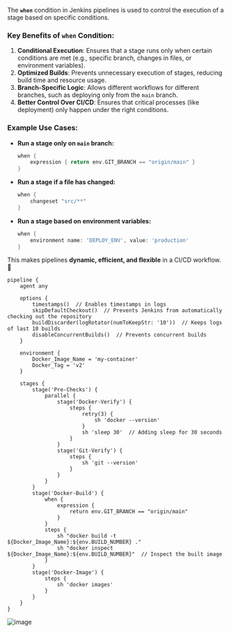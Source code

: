 The **`when`** condition in Jenkins pipelines is used to control the execution of a stage based on specific conditions.  

### **Key Benefits of `when` Condition:**
1. **Conditional Execution**: Ensures that a stage runs only when certain conditions are met (e.g., specific branch, changes in files, or environment variables).  
2. **Optimized Builds**: Prevents unnecessary execution of stages, reducing build time and resource usage.  
3. **Branch-Specific Logic**: Allows different workflows for different branches, such as deploying only from the `main` branch.  
4. **Better Control Over CI/CD**: Ensures that critical processes (like deployment) only happen under the right conditions.  

### **Example Use Cases:**
- **Run a stage only on `main` branch:**
  ```groovy
  when {
      expression { return env.GIT_BRANCH == "origin/main" }
  }
  ```
- **Run a stage if a file has changed:**
  ```groovy
  when {
      changeset "src/**"
  }
  ```
- **Run a stage based on environment variables:**
  ```groovy
  when {
      environment name: 'DEPLOY_ENV', value: 'production'
  }
  ```

This makes pipelines **dynamic, efficient, and flexible** in a CI/CD workflow. 🚀

```
pipeline {
    agent any

    options {
        timestamps()  // Enables timestamps in logs
        skipDefaultCheckout()  // Prevents Jenkins from automatically checking out the repository
        buildDiscarder(logRotator(numToKeepStr: '10'))  // Keeps logs of last 10 builds
        disableConcurrentBuilds()  // Prevents concurrent builds
    }

    environment {
        Docker_Image_Name = 'my-container'
        Docker_Tag = 'v2'
    }

    stages {
        stage('Pre-Checks') {
            parallel {
                stage('Docker-Verify') {
                    steps {
                        retry(3) {
                            sh 'docker --version'
                        }
                        sh 'sleep 30'  // Adding sleep for 30 seconds
                    }
                }
                stage('Git-Verify') {
                    steps {
                        sh 'git --version'
                    }
                }
            }
        }
        stage('Docker-Build') {
            when {
                expression {
                    return env.GIT_BRANCH == "origin/main"
                }
            }
            steps {
                sh "docker build -t ${Docker_Image_Name}:${env.BUILD_NUMBER} ."
                sh "docker inspect ${Docker_Image_Name}:${env.BUILD_NUMBER}"  // Inspect the built image
            }
        }
        stage('Docker-Image') {
            steps {
                sh 'docker images'
            }
        }
    }
}

```

![image](https://github.com/user-attachments/assets/13b1947e-6b5a-4438-aead-1a0f45225ae3)
